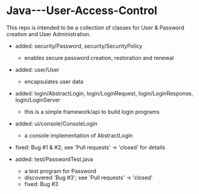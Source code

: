 # Java---User-Access-Control
This repo is intended to be a collection of classes for User &amp; Password creation and User Administration.

- added: security/Password, security/SecurityPolicy
  - enables secure password creation, restoration and renewal

- added: user/User
  - encapsulates user data

- added: login/AbstractLogin, login/LoginRequest, login/LoginResponse, login/LoginServer
  - this is a simple framework/api to build login programs

- added: ui/console/ConsoleLogin
  - a console implementation of AbstractLogin
  
- fixed: Bug #1 & #2; see 'Pull requests' -> 'closed' for details

- added: test/PasswordTest.java
  - a test program for Password
  - discovered 'Bug #3'; see 'Pull requests' -> 'closed'
  - fixed: Bug #3
